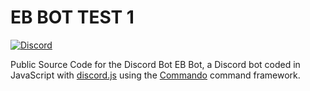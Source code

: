 # EB BOT TEST 1
[![Discord](https://discordapp.com/api/guilds/347790175994380288/embed.png)](https://discord.gg/eGnW2J4)

Public Source Code for the Discord Bot EB Bot, a Discord bot coded in
JavaScript with [discord.js](https://github.com/hydrabolt/discord.js) using the
[Commando](https://github.com/Gawdl3y/discord.js-commando) command framework.
